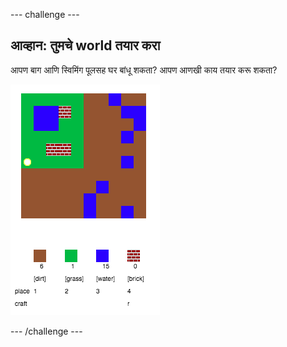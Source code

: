 \--- challenge \---

## आव्हान: तुमचे world तयार करा

आपण बाग आणि स्विमिंग पूलसह घर बांधू शकता? आपण आणखी काय तयार करू शकता?

![screenshot](images/craft-build-example.png)

\--- /challenge \---